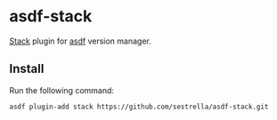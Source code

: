 # asdf-stack

[Stack][stack] plugin for [asdf][asdf] version manager.

## Install

Run the following command:

```
asdf plugin-add stack https://github.com/sestrella/asdf-stack.git
```

[asdf]: https://github.com/asdf-vm/asdf
[stack]: https://docs.haskellstack.org/en/stable/README
